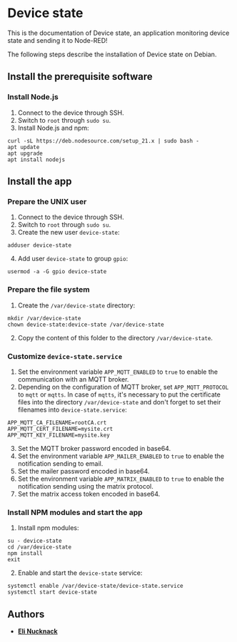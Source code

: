 # Device state

This is the documentation of Device state, an application monitoring device state and sending it to Node-RED!

The following steps describe the installation of Device state on Debian.

## Install the prerequisite software

### Install Node.js

1. Connect to the device through SSH.
2. Switch to `root` through `sudo su`.
3. Install Node.js and npm:
```
curl -sL https://deb.nodesource.com/setup_21.x | sudo bash -
apt update
apt upgrade
apt install nodejs
```

## Install the app

### Prepare the UNIX user

1. Connect to the device through SSH.
2. Switch to `root` through `sudo su`.
3. Create the new user `device-state`:
```
adduser device-state
```
4. Add user `device-state` to group `gpio`:
```
usermod -a -G gpio device-state
```

### Prepare the file system

1. Create the `/var/device-state` directory:
```
mkdir /var/device-state
chown device-state:device-state /var/device-state
```
2. Copy the content of this folder to the directory `/var/device-state`.

### Customize `device-state.service`

1. Set the environment variable `APP_MQTT_ENABLED` to `true` to enable the communication with an MQTT broker.
2. Depending on the configuration of MQTT broker, set `APP_MQTT_PROTOCOL` to `mqtt` or `mqtts`. In case of `mqtts`, it's necessary to put the certificate files into the directory `/var/device-state` and don't forget to set their filenames into `device-state.service`:
```
APP_MQTT_CA_FILENAME=rootCA.crt
APP_MQTT_CERT_FILENAME=mysite.crt
APP_MQTT_KEY_FILENAME=mysite.key
```
3. Set the MQTT broker password encoded in base64.
4. Set the environment variable `APP_MAILER_ENABLED` to `true` to enable the notification sending to email.
5. Set the mailer password encoded in base64.
6. Set the environment variable `APP_MATRIX_ENABLED` to `true` to enable the notification sending using the matrix protocol.
7. Set the matrix access token encoded in base64.

### Install NPM modules and start the app

1. Install npm modules:
```
su - device-state
cd /var/device-state
npm install
exit
```
2. Enable and start the `device-state` service:
```
systemctl enable /var/device-state/device-state.service
systemctl start device-state
```

## Authors

- [**Eli Nucknack**](mailto:eli.nucknack@gmail.com)

